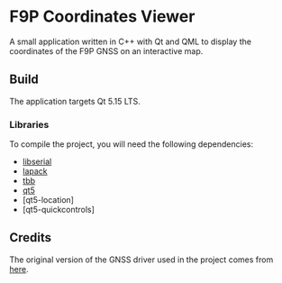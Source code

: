 # F9P Coordinates Viewer
A small application written in C++ with Qt and QML to display the coordinates of the F9P GNSS on an interactive map.

## Build
The application targets Qt 5.15 LTS.

### Libraries
To compile the project, you will need the following dependencies:
- [libserial](https://github.com/crayzeewulf/libserial/)
- [lapack](https://netlib.org/lapack/)
- [tbb](https://github.com/oneapi-src/oneTBB)
- [qt5](https://www.qt.io/)
- [qt5-location]
- [qt5-quickcontrols]

## Credits
The original version of the GNSS driver used in the project comes from [here](https://github.com/lapo5/HAL-Drotek-F9P).
